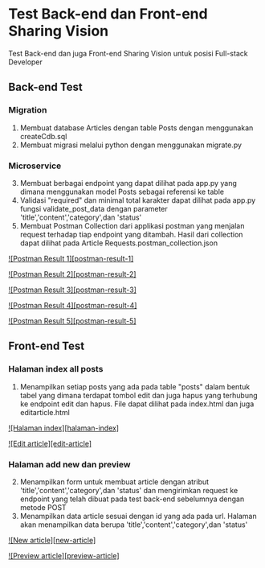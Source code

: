 # Test Back-end dan Front-end Sharing Vision

Test Back-end dan juga Front-end Sharing Vision untuk posisi Full-stack Developer

## Back-end Test

### Migration

1. Membuat database Articles dengan table Posts dengan menggunakan createCdb.sql
2. Membuat migrasi melalui python dengan menggunakan migrate.py

### Microservice

3. Membuat berbagai endpoint yang dapat dilihat pada app.py yang dimana menggunakan model Posts 
sebagai referensi ke table
4. Validasi "required" dan minimal total karakter dapat dilihat pada app.py fungsi validate_post_data
dengan parameter 'title','content','category',dan 'status'
5. Membuat Postman Collection dari applikasi postman yang menjalan request terhadap tiap endpoint yang ditambah.
Hasil dari collection dapat dilihat pada Article Requests.postman_collection.json

[![Postman Result 1][postman-result-1]](images/postman1.jpg)

[![Postman Result 2][postman-result-2]](images/postman2.jpg)

[![Postman Result 3][postman-result-3]](images/postman3.jpg)

[![Postman Result 4][postman-result-4]](images/postman4.jpg)

[![Postman Result 5][postman-result-5]](images/postman5.jpg)

## Front-end Test

### Halaman index all posts

1. Menampilkan setiap posts yang ada pada table "posts" dalam bentuk tabel yang dimana terdapat tombol edit dan juga
hapus yang terhubung ke endpoint edit dan hapus. File dapat dilihat pada index.html dan juga editarticle.html

[![Halaman index][halaman-index]](images/indexhmtl.jpg)

[![Edit article][edit-article]](images/editarticle.jpg)

### Halaman add new dan preview

2. Menampilkan form untuk membuat article dengan atribut 'title','content','category',dan 'status' dan mengirimkan
request ke endpoint yang telah dibuat pada test back-end sebelumnya dengan metode POST
3. Menampilkan data article sesuai dengan id yang ada pada url. Halaman akan menampilkan data berupa 
'title','content','category',dan 'status'

[![New article][new-article]](images/newarticle.jpg)

[![Preview article][preview-article]](images/previewarticle.jpg)
